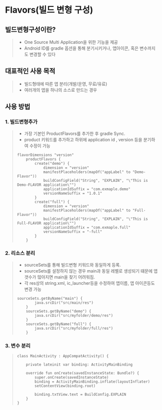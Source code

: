 Flavors(빌드 변형 구성)
==================
빌드변형구성이란?
------------------
> - One Source Multi Application을 위한 기능을 제공
> - Android ID를 gradle 옵션을 통해 분기시키거나, 앱아이콘, 혹은 변수까지도 변경할 수 있다

대표적인 사용 목적
-------------------
> - 빌드형태에 따른 앱 분리(개발/운영, 무료/유료)
> - 여러개의 앱을 하나의 소스로 만드는 경우

사용 방법
------------------
### 1. 빌드변형추가
> - 가장 기본인 ProductFlavors를 추가한 후 gradle Sync.
> - product 키워드를 추가하고 하위에 application id , version 등을 분기하여 수정이 가능
> ```
> flavorDimensions "version"
>     productFlavors {
>         create("demo") {
>             dimension = "version"
>             manifestPlaceholders(mapOf("appLabel" to "Demo-Flavor"))
>             buildConfigField("String", "EXPLAIN", "\"This is Demo-FLAVOR application\"")
>             applicationIdSuffix = "com.exmaple.demo"
>             versionNameSuffix = "1.0.1"
>         }
>         create("full") {
>             dimension = "version"
>             manifestPlaceholders(mapOf("appLabel" to "Full-Flavor"))
>             buildConfigField("String", "EXPLAIN", "\"This is Full-FLAVOR application\"")
>             applicationIdSuffix = "com.exmaple.full"
>             versionNameSuffix = "-full"
>         }
>     }
> ```
### 2. 리소스 분리
> - sourceSets를 통해 빌드변형 키워드와 동일하게 등록.
> - sourceSets를 설정하지 않는 경우 main과 동일 레벨로 생성되기 떄문에 앱 갯수가 많아지면 main을 찾기 어려워짐.
> - 각 res상의 string.xml, ic_launcher등을 수정하여 앱이름, 앱 아이콘등도 변경 가능
>```
> sourceSets.getByName("main") {
>         java.srcDir("src/main/res")
>     }
>     sourceSets.getByName("demo") {
>         java.srcDir("src/myfolder/demo/res")
>     }
>     sourceSets.getByName("full") {
>         java.srcDir("src/myfolder/full/res")
>     }
>```

### 3. 변수 분리
>```
> class MainActivity : AppCompatActivity() {
> 
>     private lateinit var binding: ActivityMainBinding
> 
>     override fun onCreate(savedInstanceState: Bundle?) {
>         super.onCreate(savedInstanceState)
>         binding = ActivityMainBinding.inflate(layoutInflater)
>         setContentView(binding.root)
> 
>         binding.txtView.text = BuildConfig.EXPLAIN
>     }
> }
>```
